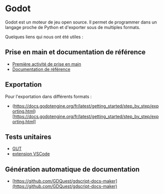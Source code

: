 # Godot

Godot est un moteur de jeu open source.
Il permet de programmer dans un langage proche de Python et d'exporter sous de multiples formats.

Quelques liens qui nous ont été utiles :



## Prise en main et documentation de référence

* [Première activité de prise en main](https://docs.godotengine.org/fr/latest/getting_started/step_by_step/your_first_game.html)
* [Documentation de référence](https://docs.godotengine.org/en/stable/)



## Exportation

Pour l'exportation dans différents formats :

* (https://docs.godotengine.org/fr/latest/getting_started/step_by_step/exporting.html)[https://docs.godotengine.org/fr/latest/getting_started/step_by_step/exporting.html]


## Tests unitaires

* [GUT](https://github.com/bitwes/Gut)
* [extension VSCode](https://marketplace.visualstudio.com/items?itemName=bitwes.gut-extension)



## Génération automatique de documentation

* [https://github.com/GDQuest/gdscript-docs-maker](https://github.com/GDQuest/gdscript-docs-maker)